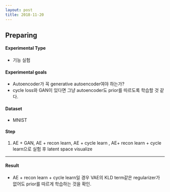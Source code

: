```yaml
---
layout: post
title: 2018-11-20
---
```

## **Preparing**

#### **Experimental Type**
- 기능 실험


#### **Experimental goals**
- Autoencoder가 꼭 generative autoencoder여야 하는가?
- cycle loss와 GAN이 있다면 그냥 autoencoder도 prior를 따르도록 학습할 것 같다.

#### **Dataset**
- MNIST


#### **Step**
1. AE + GAN, AE + recon learn, AE + cycle learn , AE+ recon learn + cycle learn으로 실험 후 latent space visualize

* * *
#### **Result**
- AE + recon learn + cycle learn일 경우 VAE의 KLD term같은 regularizer가 없어도 prior를 따르게 학습하는 것을 확인.
